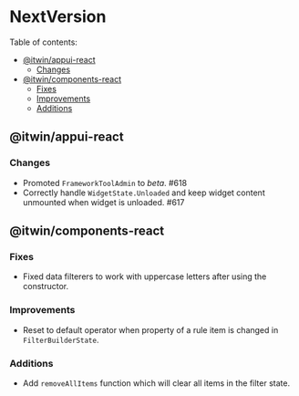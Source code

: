 # NextVersion <!-- omit from toc -->

Table of contents:

- [@itwin/appui-react](#itwinappui-react)
  - [Changes](#changes)
- [@itwin/components-react](#itwincomponents-react)
  - [Fixes](#fixes)
  - [Improvements](#improvements)
  - [Additions](#additions)

## @itwin/appui-react

### Changes

- Promoted `FrameworkToolAdmin` to _beta_. #618
- Correctly handle `WidgetState.Unloaded` and keep widget content unmounted when widget is unloaded. #617

## @itwin/components-react

### Fixes

- Fixed data filterers to work with uppercase letters after using the constructor.

### Improvements

- Reset to default operator when property of a rule item is changed in `FilterBuilderState`.

### Additions

- Add `removeAllItems` function which will clear all items in the filter state.
